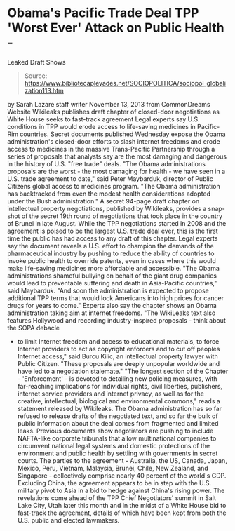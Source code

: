 # Obama's Pacific Trade Deal TPP 'Worst Ever' Attack on Public Health - 
Leaked Draft Shows

> Source: https://www.bibliotecapleyades.net/SOCIOPOLITICA/sociopol_globalization113.htm

by Sarah Lazare
staff writer
November 13, 2013
from
CommonDreams Website
Wikileaks publishes draft chapter
of closed-door negotiations
as White House seeks to fast-track
agreement
Legal experts say U.S.
conditions in TPP would erode access
to life-saving medicines in
Pacific-Rim countries.
Secret documents published Wednesday expose the
Obama administration's closed-door efforts to slash internet freedoms and
erode access to medicines in the massive Trans-Pacific Partnership through a
series of proposals that analysts say are the most damaging and dangerous in
the history of U.S. "free trade" deals.
"The Obama administrations proposals are
the worst - the most damaging for health - we have seen in a U.S. trade
agreement to date,"
said Peter Maybarduk, director of Public Citizens global access to
medicines program.
"The Obama administration has backtracked
from even the modest health considerations adopted under the Bush
administration."
A secret 94-page draft chapter on intellectual
property negotiations,
published by Wikileaks, provides a snap-shot of the secret
19th round of negotiations that took place in the country of Brunei in
late August.
While the TPP negotiations
started
in 2008 and the agreement is poised to be the largest U.S. trade deal
ever, this is the first time the public has had access to any draft of this
chapter.
Legal experts say the document reveals a U.S.
effort to champion the demands of the pharmaceutical industry by pushing to
reduce the ability of countries to invoke public health to override patents,
even in cases where this would make life-saving medicines more affordable
and accessible.
"The Obama administrations shameful
bullying on behalf of the giant drug companies would lead to preventable
suffering and death in Asia-Pacific countries,"
said Maybarduk.
"And soon the administration is expected to
propose additional TPP terms that would lock Americans into high prices
for cancer drugs for years to come."
Experts also say the chapter shows an Obama
administration taking aim at internet freedoms.
"The WikiLeaks text also features Hollywood
and recording industry-inspired proposals - think about the SOPA debacle
- to limit Internet freedom and access to educational materials, to
force Internet providers to act as copyright enforcers and to cut off
peoples Internet access," said Burcu Kilic, an intellectual property
lawyer with Public Citizen.
"These proposals are deeply unpopular
worldwide and have led to a negotiation stalemate."
"The longest section of the Chapter -
'Enforcement' - is devoted to detailing new policing measures, with
far-reaching implications for individual rights, civil liberties,
publishers, internet service providers and internet privacy, as well as
for the creative, intellectual, biological and environmental commons,"
reads a
statement released by Wikileaks.
The Obama administration has so far refused to
release drafts of the negotiated text, and so far the bulk of public
information about the deal comes from fragmented and limited leaks.
Previous documents show negotiators are pushing
to include NAFTA-like
corporate tribunals that allow multinational companies to circumvent
national legal systems and domestic protections of the environment and
public health by settling with governments in secret courts.
The parties to the agreement - Australia, the
US, Canada, Japan, Mexico, Peru, Vietnam, Malaysia, Brunei, Chile, New
Zealand, and Singapore - collectively comprise
nearly 40 percent of the world's GDP. Excluding China, the agreement
appears to be in step with the U.S.
military pivot to Asia in a bid to hedge against China's rising power.
The revelations come ahead of the
TPP Chief Negotiators' summit in
Salt Lake City, Utah later this month and in the midst of a White House
bid to fast-track the agreement, details of which have been kept from
both the U.S. public and
elected
lawmakers.
